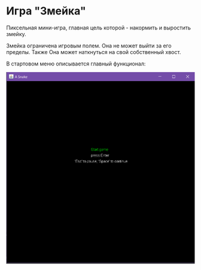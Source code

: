 # Игра "Змейка"

Пиксельная мини-игра, главная цель которой - накормить и выростить змейку.

Змейка ограничена игровым полем. Она не может выйти за его пределы. Также Она может наткнуться на свой собственный хвост.

В стартовом меню описывается главный функционал: 

![Иллюстрация к проекту](https://github.com/LeonVald/Project-Snake/blob/main/Pictures/StartMenu.PNG)
